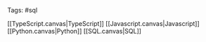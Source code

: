Tags: #sql 

[[TypeScript.canvas|TypeScript]]
[[Javascript.canvas|Javascript]]
[[Python.canvas|Python]]
[[SQL.canvas|SQL]]





